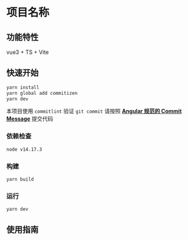 # 项目名称

<!-- 写一段简短的话描述项目 -->

## 功能特性

vue3 + TS + Vite

## 快速开始

```sh
yarn install
yarn global add commitizen
yarn dev
```

本项目使用 `commitlint` 验证 `git commit` 请按照 [**Angular 规范的 Commit Message**](https://i3o61hzm64.feishu.cn/docs/doccnp47z5z4IzGtbv4ZBjom6Od) 提交代码

### 依赖检查

```sh
node v14.17.3
```

### 构建

```sh
yarn build
```

### 运行

```sh
yarn dev
```

## 使用指南
